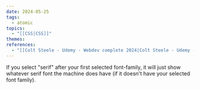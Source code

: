 ```yaml
---
date: 2024-05-25
tags:
  - atomic
topics:
  - "[[CSS|CSS]]"
themes: 
references:
  - "[[Colt Steele - Udemy - Webdev complete 2024|Colt Steele - Udemy - Webdev complete 2024]]"
---
```

If you select "serif" after your first selected font-family, it will just show whatever serif font the machine does have (if it doesn't have your selected font family).